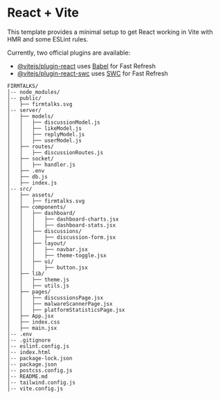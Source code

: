 # React + Vite

This template provides a minimal setup to get React working in Vite with HMR and some ESLint rules.

Currently, two official plugins are available:

- [@vitejs/plugin-react](https://github.com/vitejs/vite-plugin-react/blob/main/packages/plugin-react/README.md) uses [Babel](https://babeljs.io/) for Fast Refresh
- [@vitejs/plugin-react-swc](https://github.com/vitejs/vite-plugin-react-swc) uses [SWC](https://swc.rs/) for Fast Refresh

```plaintext
FIRMTALKS/
│-- node_modules/
│-- public/
│   ├── firmtalks.svg
│-- server/
│   ├── models/
│   │   ├── discussionModel.js
│   │   ├── likeModel.js
│   │   ├── replyModel.js
│   │   ├── userModel.js
│   ├── routes/
│   │   ├── discussionRoutes.js
│   ├── socket/
│   │   ├── handler.js
│   ├── .env
│   ├── db.js
│   ├── index.js
│-- src/
│   ├── assets/
│   │   ├── firmtalks.svg
│   ├── components/
│   │   ├── dashboard/
│   │   │   ├── dashboard-charts.jsx
│   │   │   ├── dashboard-stats.jsx
│   │   ├── discussions/
│   │   │   ├── discussion-form.jsx
│   │   ├── layout/
│   │   │   ├── navbar.jsx
│   │   │   ├── theme-toggle.jsx
│   │   ├── ui/
│   │   │   ├── button.jsx
│   ├── lib/
│   │   ├── theme.js
│   │   ├── utils.js
│   ├── pages/
│   │   ├── discussionsPage.jsx
│   │   ├── malwareScannerPage.jsx
│   │   ├── platformStatisticsPage.jsx
│   ├── App.jsx
│   ├── index.css
│   ├── main.jsx
│-- .env
│-- .gitignore
│-- eslint.config.js
│-- index.html
│-- package-lock.json
│-- package.json
│-- postcss.config.js
│-- README.md
│-- tailwind.config.js
│-- vite.config.js
```
